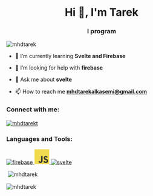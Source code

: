 <h1 align="center">Hi 👋, I'm Tarek</h1>
<h3 align="center">I program</h3>

<p align="left"> <img src="https://komarev.com/ghpvc/?username=mhdtarek&label=Profile%20views&color=0e75b6&style=flat" alt="mhdtarek" /> </p>

- 🌱 I’m currently learning **Svelte and Firebase**

- 🤝 I’m looking for help with **firebase**

- 💬 Ask me about **svelte**

- 📫 How to reach me **mhdtarekalkasemi@gmail.com**

<h3 align="left">Connect with me:</h3>
<p align="left">
<a href="https://twitter.com/mhdtarekt" target="blank"><img align="center" src="https://raw.githubusercontent.com/rahuldkjain/github-profile-readme-generator/master/src/images/icons/Social/twitter.svg" alt="mhdtarekt" height="30" width="40" /></a>
</p>

<h3 align="left">Languages and Tools:</h3>
<p align="left"> <a href="https://firebase.google.com/" target="_blank" rel="noreferrer"> <img src="https://www.vectorlogo.zone/logos/firebase/firebase-icon.svg" alt="firebase" width="40" height="40"/> </a> <a href="https://developer.mozilla.org/en-US/docs/Web/JavaScript" target="_blank" rel="noreferrer"> <img src="https://raw.githubusercontent.com/devicons/devicon/master/icons/javascript/javascript-original.svg" alt="javascript" width="40" height="40"/> </a> <a href="https://svelte.dev" target="_blank" rel="noreferrer"> <img src="https://upload.wikimedia.org/wikipedia/commons/1/1b/Svelte_Logo.svg" alt="svelte" width="40" height="40"/> </a> </p>

<span>&nbsp;<img align="center" src="https://github-readme-stats.vercel.app/api?username=mhdtarek&show_icons=true&locale=en" alt="mhdtarek" /></p>

<span><img align="center" src="https://github-readme-streak-stats.herokuapp.com/?user=mhdtarek&" alt="mhdtarek" /></p>
